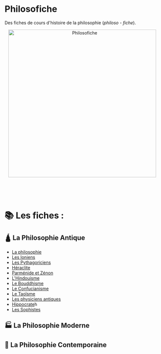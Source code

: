 # Philosofiche
Des fiches de cours d'histoire de la philosophie (*philoso* - *fiche*).

<p align="center">
    <img width="480" height="480" src="https://i.imgur.com/Lmvg5Sh.png" alt="Philosofiche">
    <br>
    <br>
    <br>
</p>

<br>



# 📚 Les fiches : 


## 🛕 **La Philosophie Antique**
- [La philosophie](https://github.com/XenocodeRCE/philosofiche/blob/main/fiches/1.%20La%20philosophie.md)
- [Les Ioniens](https://github.com/XenocodeRCE/philosofiche/blob/main/fiches/2.%20Les%20Ioniens.md)
- [Les Pythagoriciens](https://github.com/XenocodeRCE/philosofiche/blob/main/fiches/3.%20Les%20pythagoriciens.md)
- [Héraclite](https://github.com/XenocodeRCE/philosofiche/blob/main/fiches/4.%20H%C3%A9raclite.md)
- [Parménide et Zénon](https://github.com/XenocodeRCE/philosofiche/blob/main/fiches/5.%20Parm%C3%A9nide%20et%20Z%C3%A9non.md)
- [L'Hindouisme](https://github.com/XenocodeRCE/philosofiche/blob/main/fiches/6.%20L'Hindouisme.md)
- [Le Bouddhisme](https://github.com/XenocodeRCE/philosofiche/blob/main/fiches/7.%20Le%20Bouddhisme.md)
- [Le Confucianisme](https://github.com/XenocodeRCE/philosofiche/blob/main/fiches/8.%20Le%20Confucianisme.md)
- [Le Taoïsme](https://github.com/XenocodeRCE/philosofiche/blob/main/fiches/9.%20Le%20Taoisme.md)
- [Les physiciens antiques](https://github.com/XenocodeRCE/philosofiche/blob/main/fiches/10.%20Les%20physiciens%20antiques.md)
- [Hippocrate](https://github.com/XenocodeRCE/philosofiche/blob/main/fiches/11.%20Hippocrate.md)h
- [Les Sophistes](https://github.com/XenocodeRCE/philosofiche/blob/main/fiches/12.%20La%20Sophistique.md)

## 🏭 **La Philosophie Moderne**

## 🤖 **La Philosophie Contemporaine**
